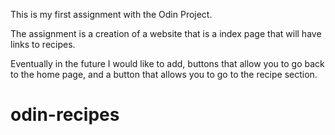 This is my first assignment with the Odin Project. 

The assignment is a creation of a website that is a index page that will have links to recipes. 

Eventually in the future I would like to add, buttons that allow you to go back to the home page, and a button that allows you to go to the recipe section.

# odin-recipes